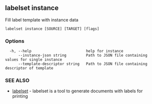 ## labelset instance

Fill label template with instance data

```
labelset instance [SOURCE] [TARGET] [flags]
```

### Options

```
  -h, --help                         help for instance
      --instance-json string         Path to JSON file containing values for single instance
      --template-descriptor string   Path to JSON file containing descriptor of template
```

### SEE ALSO

* [labelset](labelset.md)	 - labelset is a tool to generate documents with labels for printing


